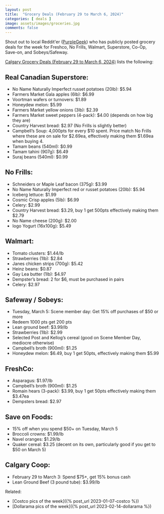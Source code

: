 ```yaml
---
layout: post
title:  "Grocery Deals (February 29 to March 6, 2024)"
categories: [ deals ]
image: assets/images/groceries.jpg
comments: false
---
```


Shout out to local Reddit'er ([PurpleGeek](https://www.reddit.com/user/PurpleGeek/)) who has publicly posted grocery deals for the week for Freshco, No Frills, Walmart, Superstore, Co-Op, Save-on, and Sobeys/Safeway.

[Calgary Grocery Deals (February 29 to March 6, 2024)](https://www.reddit.com/r/Calgary/comments/1b2m0mo/calgary_grocery_deals_february_29_to_march_6_2024/) lists the following:

## Real Canadian Superstore:
- No Name Naturally Imperfect russet potatoes (20lb): $5.94
- Farmers Market Gala apples (6lb): $6.99
- Voortman wafers or turnovers: $1.89
- Honeydew melon: $5.99
- Farmers Market yellow onions (3lb): $2.39
- Farmers Market sweet peppers (4-pack): $4.00 (depends on how big they are)
- Country Harvest bread: $2.97 (No Frills is slightly better)
- Campbell’s Soup: 4,000pts for every $10 spent. Price match No Frills where these are on sale for $2.69ea, effectively making them $1.69ea when buying 4.
- Tamam beans (540ml): $0.99
- Tamam tahini (907g): $6.49
- Suraj beans (540ml): $0.99

## No Frills:
- Schneiders or Maple Leaf bacon (375g): $3.99
- No Name Naturally Imperfect red or russet potatoes (20lb): $5.94
- Iceberg lettuce: $1.99
- Cosmic Crisp apples (5lb): $6.99
- Celery: $2.99
- Country Harvest bread: $3.29, buy 1 get 500pts effectively making them $2.79
- No Name cheese (200g): $2.00
- Iogo Yogurt (16x100g): $5.49

## Walmart:
- Tomato clusters: $1.44/lb
- Strawberries (1lb): $2.84
- Janes chicken strips (700g): $5.42
- Heinz beans: $0.87
- Gay Lea butter (1lb): $4.97
- Dempster’s bread: 2 for $6, must be purchased in pairs
- Celery: $2.97

## Safeway / Sobeys:
- Tuesday, March 5: Scene member day: Get 15% off purchases of $50 or more
- Redeem 1000 pts get 200 pts
- Lean ground beef: $3.99/lb
- Strawberries (1lb): $2.99
- Selected Post and Kellog’s cereal (good on Scene Member Day, mediocre otherwise)
- Campbell’s broth (900ml): $1.25
- Honeydew melon: $6.49, buy 1 get 50pts, effectively making them $5.99

## FreshCo:
- Asparagus: $1.97/lb
- Campbell’s broth (900ml): $1.25
- Romain hears (3-pack): $3.99, buy 1 get 50pts effectively making them $3.47ea
- Dempsters bread: $2.97

## Save on Foods:
- 15% off when you spend $50+ on Tuesday, March 5
- Broccoli crowns: $1.99/lb
- Navel oranges: $1.29/lb
- Quaker cereal: $3.25 (decent on its own, particularly good if you get to $50 on March 5)

## Calgary Coop:
- February 29 to March 3: Spend $75+, get 15% bonus cash
- Lean Ground Beef (3 pound tube): $3.99/lb


Related:
 - [Costco pics of the week]({% post_url 2023-01-07-costco %})
 - [Dollarama pics of the week]({% post_url 2023-02-14-dollarama %})


 